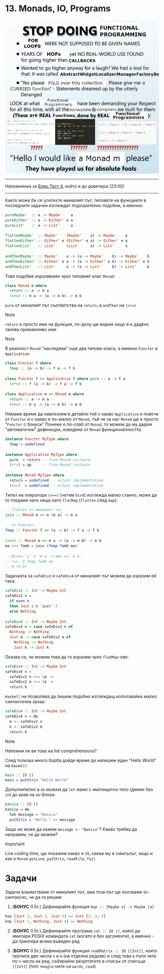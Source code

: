 # 13. Monads, IO, Programs

![Monad meme](../assets/13-haskell-monad.png)

---

Напомнянка за [Блиц Тест 4](https://learn.fmi.uni-sofia.bg/mod/quiz/view.php?id=287044), който е до довечера (23:00)

---

Както може би се усетихте миналият път, типовете на функциите в последните задачки изглеждат подозрително подобни, а именно:

```haskell
pureMaybe'  :: a -> Maybe'    a
pureEither' :: a -> Either' e a
pureList'   :: a -> List'     a

flattenMaybe'  :: Maybe'    (Maybe'    a) -> Maybe'    a
flattenEither' :: Either' e (Either' e a) -> Either' e a
flattenList'   :: List'     (List'     a) -> List'     a

andThenMaybe'  :: Maybe'    a -> (a -> Maybe'    b) -> Maybe'    b
andThenEither' :: Either' e a -> (a -> Either' e b) -> Either' e b
andThenList'   :: List'     a -> (a -> List'     b) -> List'     b
```

Това подобие изразяваме чрез типовият клас `Monad`:

```haskell
class Monad m where
  return :: a -> m a
  (>>=) :: m a -> (a -> m b) -> m b
```

`pure` от миналият път съответства на `return`, а `andThen` на `(>>=)`

> [!NOTE]
> `return` е просто име на функция, по-долу ще видим защо ѝ е дадено такова примамливо име

> [!NOTE]
> В реалност `Monad` "наследява" още два типови класа, а именно `Functor` и `Applicative`.
>
> ```haskell
> class Functor f where
>   fmap :: (a -> b) -> f a -> f b
>
> class Functor f => Applicative f where pure :: a -> f a
>   (<*>) :: f (a -> b) -> f a -> f b
>
> class Applicative m => Monad m where
>   return :: a -> m a
>   (>>=) :: m a -> (a -> m b) -> m b
> ```
> Нямаме време да навлезнем в детайли той с какво `Applicative` е повече от `Functor` и с какво е по-малко от `Monad`, тъй че за нас `Monad` ще е просто "`Functor` с бонуси"
> Понеже е по-слаб от `Monad`, то можем да му дадем "автоматични" дефиниции, изведени от `Monad` функционалността:
> ```haskell
> instance Functor MyType where
>   fmap = undefined
>
> instance Applicative MyType where
>   pure  = return -- from Monad instance
>   (<*>) = ap     -- from Monad instance
>
> instance Monad MyType where
>   return = undefined -- actual implementation
>   (>>=)  = undefined -- actual implementation
> ```

Типът на оператора `(>>=)` (четем `bind`) изглежда малко станно, може да го гледаме като нещо като `flatMap` (`flatten` след `map`):

```haskell
-- flatten от миналият път
join :: Monad m => m (m a) -> m a

-- от Functor
fmap :: Functor f => (a -> b) -> f a -> f b

(>>=) :: Monad m => m a -> (a -> m b) -> m b
ma >>= famb = join (fmap famb ma)

-- Всяко `a` в `m a` става на `m b`
-- >>> :t fmap famb ma
-- m (m b)
```

Задачката за `safeDiv2` и `safeDiv4` от миналият път можем да изразим ей така:

```haskell
safeDiv2 :: Int -> Maybe Int
safeDiv2 n =
  if even n
  then Just $ n `quot` 2
  else Nothing

safeDiv4 :: Int -> Maybe Int
safeDiv4 n = case safeDiv2 n of
  Nothing -> Nothing
  Just m -> case safeDiv2 m of
    Nothing -> Nothing
    Just k -> Just k
```

Оказва се, че можем това да го изразим чрез `flatMap`-ове:

```haskell
safeDiv4 :: Int -> Maybe Int
safeDiv4 n =
  safeDiv2 n >>= \m ->
  safeDiv2 m >>= \k ->
  return k
```

`Haskell` ни позволява да пишем подобно изглеждащ използвайки малко синтактична захар:

```haskell
safeDiv4 :: Int -> Maybe Int
safeDiv4 n = do
  m <- safeDiv2 n
  k <- safeDiv2 m
  return k
```

> [!NOTE]
> Напомня ли ви това на list comprehensions?

След толкова много борба дойде време да напишем един "Hello World" на `Haskell`:

```haskell
main :: IO ()
main = putStrLn "Hello World"
```


Допълнително в `do` можем да `let`-ваме с имплицитно тяло (демек без `in`) до края на `do`-блока:

```haskell
banica :: IO ()
banica = do
  let message = "Banica"
  putStrLn $ "Hello " ++ message
```

Защо не може да кажем `message <- "Banica"`? Какво трябва да направим, че да можем?

> [!IMPORTANT]
> Live coding time, ще покажем какво е `IO`, какъв му е смисълът, защо и как е `Monad`
> `getLine`, `putStrLn`, `readFile`, `fail`

# Задачи

Задачи взаимстваме от миналият път, ама този път ще ползваме `do`-синтаксис, че да ги решим

1. (**БОНУС** 0.5т.) Дефинирайте функция `hop :: [Maybe a] -> Maybe [a]`

```haskell
hop [Just 2, Just 3, Just 4] == Just [2, 3, 4]
hop [Just 2, Nothing, Just 4] == Nothing
```

2. (**БОНУС** 0.5т.) Дефинирайте програма `cat :: IO ()`, която да имитира POSIX командата `cat` (когато е без аргументи), а именно - да принтира всеки въведен ред

3. (**БОНУС** 0.5т.) Дефинирайте функция `readMatrix :: IO [[Int]]`, която прочита две числа `n` и `m` (на отделни редове) и след това `m` пъти чете по `n` числа на ред, събирайки резултатите в списък от списъци `[[Int]]` (hint: `Hoogle`-нете си `words`, `read`)
